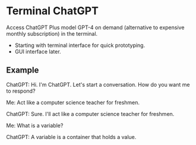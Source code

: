 # Terminal ChatGPT

Access ChatGPT Plus model GPT-4 on demand (alternative to expensive monthly subscription) in the terminal.

- Starting with terminal interface for quick prototyping.
- GUI interface later.

## Example

ChatGPT:
Hi. I'm ChatGPT. Let's start a conversation. How do you want me to respond?

Me:
Act like a computer science teacher for freshmen.

ChatGPT:
Sure. I'll act like a computer science teacher for freshmen.

Me:
What is a variable?

ChatGPT:
A variable is a container that holds a value.
